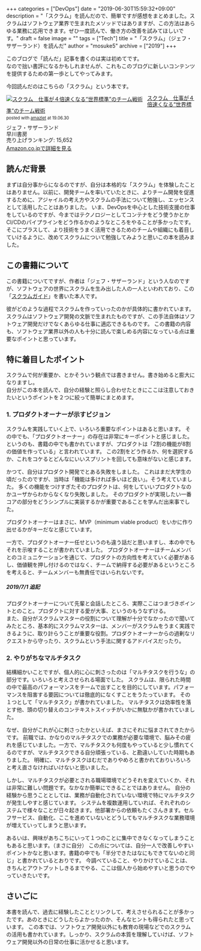+++
categories = ["DevOps"]
date = "2019-06-30T15:59:32+09:00"
description = "「スクラム」を読んだので、簡単ですが感想をまとめました。スクラムはソフトウェア業界で生まれたメソッドではありますが、この方法はあらゆる業務に応用できます。ぜひ一度読んで、働き方の改善を試みてほしいです。"
draft = false
image = ""
tags = ["Tech"]
title = "「スクラム」（ジェフ・サザーランド）を読んだ"
author = "mosuke5"
archive = ["2019"]
+++

このブログで「読んだ」記事を書くのは実は初めてです。  
なので拙い書評になるかもしれませんが、これもこのブログに新しいコンテンツを提供するための第一歩としてやってみます。

今回読んだのはこちらの「スクラム」という本です。

<div class="amazlet-box" style="margin-bottom:0px;"><div class="amazlet-image" style="float:left;margin:0px 12px 1px 0px;"><a href="https://www.amazon.co.jp/exec/obidos/ASIN/4152095423" name="amazletlink" target="_blank"><img src="https://images-fe.ssl-images-amazon.com/images/I/31YRID0DRaL._SL160_.jpg" alt="スクラム　仕事が４倍速くなる“世界標準”のチーム戦術" style="border: none;" /></a></div><div class="amazlet-info" style="line-height:120%; margin-bottom: 10px"><div class="amazlet-name" style="margin-bottom:10px;line-height:120%"><a href="https://www.amazon.co.jp/exec/obidos/ASIN/4152095423" name="amazletlink" target="_blank">スクラム　仕事が４倍速くなる“世界標準”のチーム戦術</a><div class="amazlet-powered-date" style="font-size:80%;margin-top:5px;line-height:120%">posted with <a href="https://www.amazlet.com/" title="amazlet" target="_blank">amazlet</a> at 19.06.30</div></div><div class="amazlet-detail">ジェフ・サザーランド <br />早川書房 <br />売り上げランキング: 15,652<br /></div><div class="amazlet-sub-info" style="float: left;"><div class="amazlet-link" style="margin-top: 5px"><a href="https://www.amazon.co.jp/exec/obidos/ASIN/4152095423" name="amazletlink" target="_blank">Amazon.co.jpで詳細を見る</a></div></div></div><div class="amazlet-footer" style="clear: left"></div></div>

<!--more-->

## 読んだ背景
まずは自分事からになるのですが、自分は本格的な「スクラム」を体験したことはありません。以前に、開発チームを率いていたときに、よりチーム開発を促進するために、アジャイルの考え方やスクラムの手法について勉強し、エッセンスとして活用したことはありました。
いま、DevOpsを中心とした技術支援の仕事をしているのですが、今まではテクノロジーとしてコンテナをどう使うかとかCI/CDのパイプラインをどう作るかのようなところをやることが多かったです。
そこにプラスして、より技術をうまく活用できるためのチームや組織にも着目していけるように、改めてスクラムについて勉強してみようと思いこの本を読みました。

## この書籍について
この書籍についてですが、作者は「ジェフ・サザーランド」という人なのですが、ソフトウェアの世界にスクラムを生み出した人の一人といわれており、この「<a href="https://scrumguides.org/docs/scrumguide/v2017/2017-Scrum-Guide-Japanese.pdf" target="_blank">スクラムガイド</a>」を書いた本人です。

彼がどのような過程でスクラムを作っていったのかが具体的に書かれています。
スクラムはソフトウェア開発の文脈で生まれたものですが、この手法自体はソフトウェア開発だけでなくあらゆる仕事に適応できるものです。
この書籍の内容も、ソフトウェア業界以外の人も十分に読んで楽しめる内容になっている点は重要なポイントと思っています。

## 特に着目したポイント
スクラムで何が重要か、とかそういう観点では書きません。書き始めると膨大になりますし。  
自分がこの本を読んで、自分の経験と照らし合わせたときにここは注意しておきたいというポイントを２つに絞って簡単にまとめます。

### 1. プロダクトオーナーが示すビジョン
スクラムを実践していく上で、いろいろ重要なポイントはあると思います。
その中でも、「プロダクトオーナー」の存在は非常にキーポイントと感じました。
というのも、書籍の中でも書かれていますが、プロダクトは「2割の機能が8割の価値を作っている」と言われています。
この2割をどう作るか、何を選択するか、これをコケるとどんなにいいスプリントを回しても意味がないと感じます。

かつて、自分はプロダクト開発でとある失敗をしました。
これはまだ大学生の頃だったのですが、当時は「機能は多ければ多いほど良い」。そう考えていました。
多くの機能をつけすぎたそのプロダクトは、何をしていいプロダクトなのかユーザからわからなくなり失敗しました。
そのプロダクトが実現したい一番コアの部分をどうシンプルに実装するかが重要であることを学んだ出来事でした。

プロダクトオーナーはまさに、MVP（minimum viable product）をいかに作り出せるかがキーだなと感じています。

一方で、プロダクトオーナー任せというのも違う話だと思いますし、本の中でもそれを示唆することが書かれていました。
プロダクトオーナーはチームメンバとのコミュニケーションを通じて、プロダクトの方向性を考えていく必要があるし、価値観を押し付けるのではなく、チームで納得する必要があるというところを考えると、チームメンバーも無責任ではいられないです。

##### 2019/7/1 追記
プロダクトオーナーについて先輩と会話したところ、実際ここはつまづきポイントとのこと。プロダクトに対する愛が大事、というのもうなずける。  
また、自分がスクラムマスターの役割について理解が十分でなかったので聞いてみたところ、基本的にスクラムマスターは、メンバーがスクラムをうまく実践できるように、取り計らうことが重要な役割。プロダクトオーナーからの過剰なリクエストから守ったり、スクラムという手法に関するアドバイスだったり。

### 2. やりがちなマルチタスク
結構細かいことですが、個人的に心に刺さったのは「マルチタスクを行うな」の部分です。いろいろと考えさせられる場面でした。
スクラムは、限られた時間の中で最高のパフォーマンスをチームで出すことを目的にしています。パフォーマンスを阻害する要因については徹底的になくすことをうたっています。
その１つとして「マルチタスク」が書かれていました。
マルチタスクは効率性を落とす他、頭の切り替えのコンテキストスイッチがいかに無駄かが書かれていました。

なぜ、自分がこれが心に刺さったかといえば、まさにそれに悩まされてきたからです。
前職では、かなりのマルチタスクでの業務が必要な環境で、脳みその疲れを感じていました。一方で、マルチタスクも何度もやっていると少し慣れてくるのですが、マルチタスクできる自分頑張っている、と勘違いしていた時期もありました。
明確に、マルチタスクはむだでありやめろと書かれておりいろいろと考え直さなければいけないと思いました。

しかし、マルチタスクが必要とされる職場環境でどうそれを変えていくか、それは非常に難しい問題です。なかなか簡単にできることではありません。
自分の経験から思うこととしては、業務が自動化されていない環境で特にマルチタスクが発生しやすと感じています。
システムを複数運用していれば、それぞれのシステムで様々なことが日々起きます。他部署からの依頼もたくさんきます。セルフサービス、自動化、ここを進めていないとどうしてもマルチタスクな業務環境が増えていってしまうと思います。

あるいは、興味があちこちにいって１つのことに集中できなくなってしまうこともあると思います。（まさに自分）
この点については、自分一人で改善しやすいポイントかなと思います。書籍の中でも「半分できたはなにもできてないのと同じ」と書かれているとおりです。
今調べていること、やりかけていることは、きちんとアウトプットしきるまでやる、ここは個人から始めやすいと思うのでやっていきたいです。

## さいごに
本書を読んで、過去に経験したこととリンクして、考えさせられることが多かったです。あのときにどうしたらよかったのか、そんなヒントも得られたと思っています。
この本では、ソフトウェア開発以外にも教育の現場などでのスクラムの活用も書かれています。しっかり、スクラムの本質を理解していけば、ソフトウェア開発以外の日常の仕事に活かせると思います。
